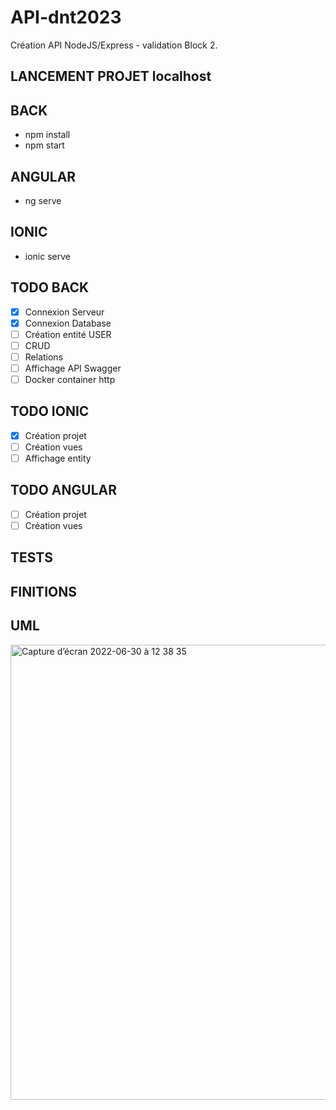 # API-dnt2023
Création API NodeJS/Express - validation Block 2.

## LANCEMENT PROJET localhost
## BACK
- npm install 
- npm start

## ANGULAR
- ng serve

## IONIC
- ionic serve

## TODO BACK
- [x] Connexion Serveur
- [x] Connexion Database
- [ ] Création entité USER
- [ ] CRUD
- [ ] Relations
- [ ] Affichage API Swagger
- [ ] Docker container http

## TODO IONIC
- [x] Création projet
- [ ] Création vues
- [ ] Affichage entity

## TODO ANGULAR
- [ ] Création projet
- [ ] Création vues

## TESTS

## FINITIONS 

## UML
<img width="728" alt="Capture d’écran 2022-06-30 à 12 38 35" src="https://user-images.githubusercontent.com/108459343/176658079-7e9d4731-2a49-442c-855c-50cb7848b6de.png">
